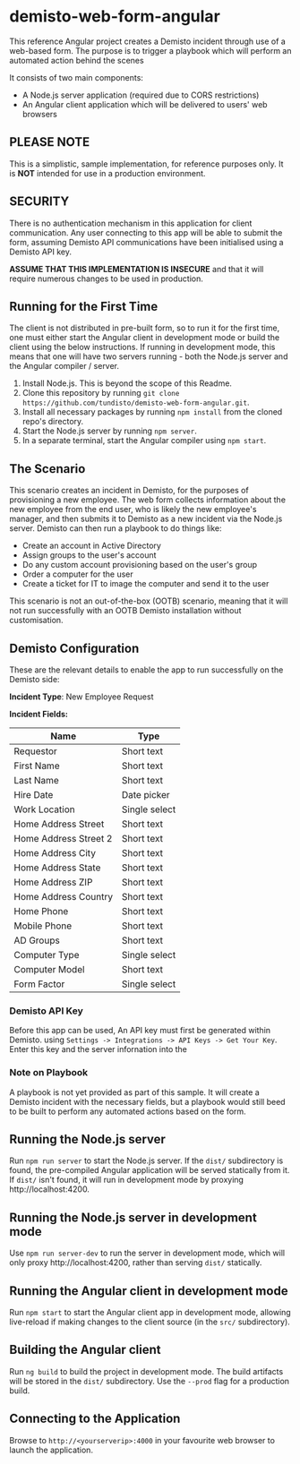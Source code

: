 # demisto-web-form-angular

This reference Angular project creates a Demisto incident through use of a web-based form.  The purpose is to trigger a playbook which will perform an automated action behind the scenes

It consists of two main components:

- A Node.js server application (required due to CORS restrictions)
- An Angular client application which will be delivered to users' web browsers

## PLEASE NOTE

This is a simplistic, sample implementation, for reference purposes only. It is **NOT** intended for use in a production environment.  

## SECURITY

There is no authentication mechanism in this application for client communication.  Any user connecting to this app will be able to submit the form, assuming Demisto API communications have been initialised using a Demisto API key.

**ASSUME THAT THIS IMPLEMENTATION IS INSECURE** and that it will require numerous changes to be used in production.

## Running for the First Time

The client is not distributed in pre-built form, so to run it for the first time, one must either start the Angular client in development mode or build the client using the below instructions.  If running in development mode, this means that one will have two servers running - both the Node.js server and the Angular compiler / server.

1.  Install Node.js.  This is beyond the scope of this Readme.
2.  Clone this repository by running `git clone https://github.com/tundisto/demisto-web-form-angular.git`.
2.  Install all necessary packages by running `npm install` from the cloned repo's directory.
3.  Start the Node.js server by running `npm server`.
4.  In a separate terminal, start the Angular compiler using `npm start`.

## The Scenario

This scenario creates an incident in Demisto, for the purposes of provisioning a new employee.  The web form collects information about the new employee from the end user, who is likely the new employee's manager, and then submits it to Demisto as a new incident via the Node.js server.  Demisto can then run a playbook to do things like:

- Create an account in Active Directory
- Assign groups to the user's account
- Do any custom account provisioning based on the user's group
- Order a computer for the user
- Create a ticket for IT to image the computer and send it to the user

This scenario is not an out-of-the-box (OOTB) scenario, meaning that it will not run successfully with an OOTB Demisto installation without customisation.

## Demisto Configuration

These are the relevant details to enable the app to run successfully on the Demisto side:

**Incident Type**: New Employee Request

**Incident Fields:**

| Name | Type |
| ---- | ---- |
| Requestor | Short text |
| First Name | Short text |
| Last Name | Short text |
| Hire Date | Date picker |
| Work Location | Single select | 
| Home Address Street | Short text |
| Home Address Street 2 | Short text |
| Home Address City | Short text |
| Home Address State | Short text |
| Home Address ZIP | Short text |
| Home Address Country | Short text |
| Home Phone | Short text |
| Mobile Phone | Short text |
| AD Groups | Short text |
| Computer Type | Single select |
| Computer Model | Short text |
| Form Factor | Single select |

### Demisto API Key

Before this app can be used, An API key must first be generated within Demisto. using `Settings -> Integrations -> API Keys -> Get Your Key`.  Enter this key and the server infornation into the 

### Note on Playbook

A playbook is not yet provided as part of this sample.  It will create a Demisto incident with the necessary fields, but a playbook would still beed to be built to perform any automated actions based on the form.

## Running the Node.js server

Run `npm run server` to start the Node.js server.  If the `dist/` subdirectory is found, the pre-compiled Angular application will be served statically from it.  If `dist/` isn't found, it will run in development mode by proxying http://localhost:4200.

## Running the Node.js server in development mode

Use `npm run server-dev` to run the server in development mode, which will only proxy http://localhost:4200, rather than serving `dist/` statically.

## Running the Angular client in development mode

Run `npm start` to start the Angular client app in development mode, allowing live-reload if making changes to the client source (in the `src/` subdirectory).

## Building the Angular client

Run `ng build` to build the project in development mode. The build artifacts will be stored in the `dist/` subdirectory. Use the `--prod` flag for a production build.

## Connecting to the Application

Browse to `http://<yourserverip>:4000` in your favourite web browser to launch the application.